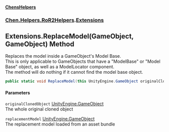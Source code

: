 #### [ChensHelpers](index 'index')
### [Chen.Helpers.RoR2Helpers](Chen_Helpers_RoR2Helpers 'Chen.Helpers.RoR2Helpers').[Extensions](Chen_Helpers_RoR2Helpers_Extensions 'Chen.Helpers.RoR2Helpers.Extensions')
## Extensions.ReplaceModel(GameObject, GameObject) Method
Replaces the model inside a GameObject's Model Base.  
This is only applicable to GameObjects that have a "ModelBase" or "Model Base" object, as well as a ModelLocator component.  
The method will do nothing if it cannot find the model base object.  
```csharp
public static void ReplaceModel(this UnityEngine.GameObject originalClonedObject, UnityEngine.GameObject replacementModel);
```
#### Parameters
<a name='Chen_Helpers_RoR2Helpers_Extensions_ReplaceModel(UnityEngine_GameObject_UnityEngine_GameObject)_originalClonedObject'></a>
`originalClonedObject` [UnityEngine.GameObject](https://docs.microsoft.com/en-us/dotnet/api/UnityEngine.GameObject 'UnityEngine.GameObject')  
The whole original cloned object
  
<a name='Chen_Helpers_RoR2Helpers_Extensions_ReplaceModel(UnityEngine_GameObject_UnityEngine_GameObject)_replacementModel'></a>
`replacementModel` [UnityEngine.GameObject](https://docs.microsoft.com/en-us/dotnet/api/UnityEngine.GameObject 'UnityEngine.GameObject')  
The replacement model loaded from an asset bundle
  

